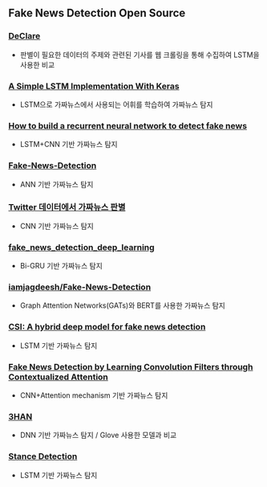 ## Fake News Detection Open Source

### [DeClare](https://github.com/atulkumarin/DeClare)
- 판별이 필요한 데이터의 주제와 관련된 기사를 웹 크롤링을 통해 수집하여 LSTM을 사용한 비교

### [A Simple LSTM Implementation With Keras](https://towardsdatascience.com/detecting-fake-news-with-deep-learning-7505874d6ac5)
- LSTM으로 가짜뉴스에서 사용되는 어휘를 학습하여 가짜뉴스 탐지

### [How to build a recurrent neural network to detect fake news](https://towardsdatascience.com/how-to-build-a-recurrent-neural-network-to-detect-fake-news-35953c19cf0b)
- LSTM+CNN 기반 가짜뉴스 탐지

### [Fake-News-Detection](https://github.com/saanikagupta/Fake-News-Detection)
- ANN 기반 가짜뉴스 탐지

### [Twitter 데이터에서 가짜뉴스 판별](https://medium.com/better-programming/how-to-use-artificial-intelligence-and-twitter-to-detect-fake-news-a-python-tutorial-75a4132acf7f)
- CNN 기반 가짜뉴스 탐지

### [fake_news_detection_deep_learning](https://github.com/nguyenvo09/fake_news_detection_deep_learning)
- Bi-GRU 기반 가짜뉴스 탐지

### [iamjagdeesh/Fake-News-Detection](https://github.com/iamjagdeesh/Fake-News-Detection)
- Graph Attention Networks(GATs)와 BERT를 사용한 가짜뉴스 탐지

### [CSI: A hybrid deep model for fake news detection](https://github.com/sungyongs/CSI-Code)
- LSTM 기반 가짜뉴스 탐지

### [Fake News Detection by Learning Convolution Filters through Contextualized Attention](https://github.com/ekagra-ranjan/fake-news-detection-LIAR-pytorch)
- CNN+Attention mechanism 기반 가짜뉴스 탐지

### [3HAN](https://github.com/ni9elf/3HAN)
- DNN 기반 가짜뉴스 탐지 / Glove 사용한 모델과 비교

### [Stance Detection](https://github.com/ourownstory/stance_detection)
- LSTM 기반 가짜뉴스 탐지

